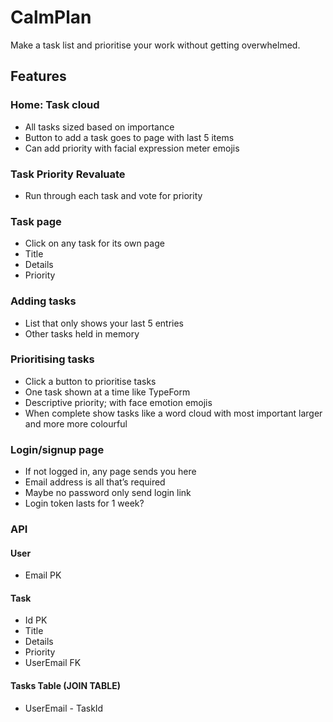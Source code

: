 # CalmPlan

Make a task list and prioritise your work without getting overwhelmed.

## Features

### Home: Task cloud
- All tasks sized based on importance 
- Button to add a task goes to page with last 5 items
- Can add priority with facial expression meter emojis

### Task Priority Revaluate 
- Run through each task and vote for priority

### Task page
- Click on any task for its own page
- Title
- Details
- Priority

### Adding tasks
- List that only shows your last 5 entries
- Other tasks held in memory

### Prioritising tasks
- Click a button to prioritise tasks
- One task shown at a time like TypeForm
- Descriptive priority; with face emotion emojis
- When complete show tasks like a word cloud with most important larger and more more colourful

### Login/signup page
- If not logged in, any page sends you here
- Email address is all that’s required 
- Maybe no password only send login link
- Login token lasts for 1 week?

### API 
#### User
- Email PK

#### Task
- Id PK
- Title
- Details
- Priority
- UserEmail FK

#### Tasks Table (JOIN TABLE)
- UserEmail - TaskId


